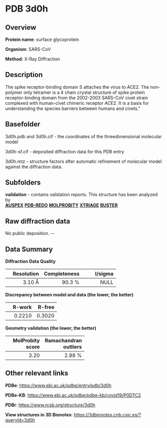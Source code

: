 # PDB 3d0h

## Overview

**Protein name**: surface glycoprotein

**Organism**: SARS-CoV

**Method**: X-Ray Diffraction

## Description

The spike receptor-binding domain S attaches the virus to ACE2. The non-polymer only tetramer is a 4 chain crystal structure of spike protein receptor-binding domain from the 2002-2003 SARS-CoV civet strain complexed with human-civet chimeric receptor ACE2. It is a basis for understanding the species barriers between humans and civets." 

## Basefolder

3d0h.pdb and 3d0h.cif - the coordinates of the threedimensional molecular model

3d0h-sf.cif - deposited diffraction data for this PDB entry

3d0h.mtz - structure factors after automatic refinement of molecular model against the diffraction data.

## Subfolders





**validation** - contains validation reports. This structure has been analyzed by <br>[**AUSPEX**](https://github.com/thorn-lab/coronavirus_structural_task_force/tree/master/pdb/surface_glycoprotein/SARS-CoV/3d0h/validation/auspex) [**PDB-REDO**](https://github.com/thorn-lab/coronavirus_structural_task_force/tree/master/pdb/surface_glycoprotein/SARS-CoV/3d0h/validation/pdb-redo) [**MOLPROBITY**](https://github.com/thorn-lab/coronavirus_structural_task_force/tree/master/pdb/surface_glycoprotein/SARS-CoV/3d0h/validation/molprobity) [**XTRIAGE**](https://github.com/thorn-lab/coronavirus_structural_task_force/blob/master/pdb/surface_glycoprotein/SARS-CoV/3d0h/validation/Xtriage_output.log) [**BUSTER**](https://www.globalphasing.com/buster/wiki/index.cgi?Covid19Pdb3D0H) 



## Raw diffraction data

No public deposition. --<br> 

## Data Summary
**Diffraction Data Quality**

|   | Resolution | Completeness| I/sigma |
|---|-------------:|----------------:|--------------:|
|   |3.10 Å|90.3  %|<img width=50/>NULL |

**Discrepancy between model and data (the lower, the better)**

|   | **R-work**| **R-free**   
|---|-------------:|----------------:|           
||  0.2210|  0.3020|

**Geometry validation (the lower, the better)**

|   |**MolProbity<br>score**| **Ramachandran<br>outliers** 
|---|-------------:|----------------:|
||  3.20|  2.88 %|

 

 



## Other relevant links 
**PDBe**:  https://www.ebi.ac.uk/pdbe/entry/pdb/3d0h

**PDBe-KB**: https://www.ebi.ac.uk/pdbe/pdbe-kb/covid19/P0DTC2 
 
**PDBr**: https://www.rcsb.org/structure/3d0h 

**View structures in 3D Bionotes**: https://3dbionotes.cnb.csic.es/?queryId=3d0h

